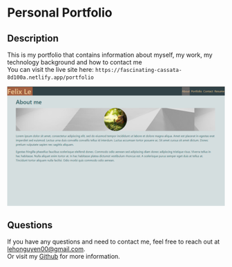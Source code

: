 # Personal Portfolio

## Description
This is my portfolio that contains information about myself, my work, my technology background and how to contact me<br/>
You can visit the live site here: `https://fascinating-cassata-8d100a.netlify.app/portfolio` 

![Website-demo](./src/assets/readme-demo.png)

## Questions
If you have any questions and need to contact me, feel free to reach out at lehonguyen00@gmail.com.<br/>
Or visit my [Github](https://github.com/honguyen00) for more information.

